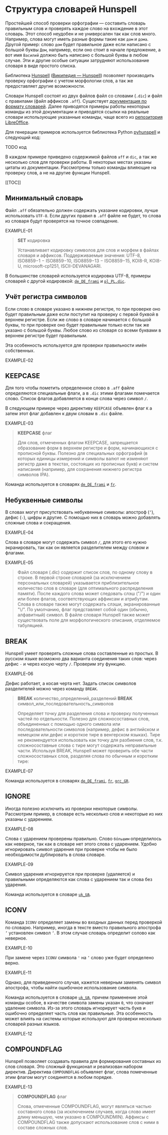 # Структура словарей Hunspell

Простейшей способ проверки орфографии — составить словарь правильным слов и проверять каждое слово на вхождение в этот словарь. Этот способ неудобен и не универсален так как слов много. Например, слова могут иметь разные формы такие как `дом` и `дома`. Другой пример: слово `дом` будет правильное даже если написано с большой буквы `Дом`, например, если оно стоит в начале предложение, а вот имя `Василий` должно быть написано с большой буквы в любом случае. Эти и другие особые ситуации затрудняют использование словаря в виде простого списка.

Библиотека [Hunspell](https://hunspell.github.io) ([Википедия — Hunspell](https://ru.wikipedia.org/wiki/Hunspell)) позволяет производить проверку орфографии с учетом морфологии слов, а так же предоставляет другие возможности.

Словари Hunspell состоят из двух файлов файл со словами (`.dic`) и файл с правилами (файл аффиксов `.aff`). Существует [документация по формату словарей](https://mozilla-russia.org/projects/dictionary/hunspell.html). Далее приводятся примеры работы некоторых команды из этой документации и приводятся ссылки на реальные словари использующие указанные команды, чаще всего из [репозитория LibreOffice](https://github.com/LibreOffice/dictionaries).

Для генерации примеров используется библиотека Python [pyhunspell](https://github.com/pyhunspell/pyhunspell) и следующий код:

TODO код

В каждом примере приведено содержимой файлов `aff` и `dic`, а так же несколько слов для проверки работы. В некоторых местах указаны цитаты из документации. Рассмотрены только команды влияющие на проверку слов, а не на другие функции Hunspell.

[[TOC]]

## Минимальный словарь

Файл `.aff` обязательно должен содержать указание кодировки, лучше использовать `UTF-8`. Если других правил в `.aff` файле не будет, то слова из словаря будут проверятся на точное совпадение.

EXAMPLE-01

> **SET** кодировка
> 
> Устанавливает кодировку символов для слов и морфем в файлах словаря и аффиксов. Поддерживаемые значения: UTF-8, ISO8859−1 − ISO8859−10, ISO8859−13 − ISO8859−15, KOI8-R, KOI8-U, microsoft-cp1251, ISCII-DEVANAGARI.

В большинстве словарей используется кодировка UTF-8, примеры словарей с другой кодировкой: [`de_DE_frami`](https://github.com/LibreOffice/dictionaries/tree/master/de) и [`pl_PL.dic`](https://github.com/LibreOffice/dictionaries/tree/master/pl_PL).

## Учёт регистра символов

Если слово в словаре указано в нижнем регистре, то при проверке оно будет правильным даже если поступит на проверку с первой буквой в верхнем регистре. Если же слово в словаре начинается с большой буквы, то при проверке оно будет правильным только если так же указано с большой буквы. Любое слово из словаря со всеми буквами в верхнем регистре будет правильным.

Эта особенность используется для проверки правильности имён собственных.

EXAMPLE-02

## KEEPCASE

Для того чтобы пометить определенное слово в `.aff` файле определяются специальные флаги, а в `.dic` этими флагами помечается слово. Список флагов добавляется в конце слова через символ `/`.

В следующем примере через директиву `KEEPCASE` объявлен флаг `K` а затем этот флаг добавлен к двум словам в `.dic` файле.

EXAMPLE-03

> **KEEPCASE** флаг
>
> Для слов, отмеченных флагом KEEPCASE, запрещается образование форм в верхнем регистре и форм, начинающихся с прописной буквы. Полезно для специальных орфографий (в которых единицы измерений и символы валют не изменяют регистр даже в текстах, состоящих из прописных букв) и систем написания (например, для сохранения нижнего регистра символов IPA).

Команда используется в словарях [`de_DE_frami`](https://github.com/LibreOffice/dictionaries/tree/master/de) и [`fr`](https://github.com/LibreOffice/dictionaries/tree/master/fr_FR).

## Небуквенные символы

В словах могут присутствовать небуквенные символы: апостроф (`’`), дефис (`-`), цифры и другие. С помощью них в словарь можно добавлять сложные слова и сокращения.

EXAMPLE-04

Слова в словаре могут содержать символ `/`, для этого его нужно экранировать, так как он является разделителем между словом и флагами.

EXAMPLE-05

> Файл словаря (.dic) содержит список слов, по одному слову в строке. В первой строке словарей (за исключением персональных словарей) указывается приблизительное количество слов в словаре (для оптимального распределения памяти). После каждого слова может следовать слэш ("/") и один или более флагов, соответствующих аффиксам и атрибутам. Слова в словаре также могут содержать слэши, экранированные "\\/". По умолчанию, флаг представляет собой один (обычно, алфавитный) символ. В файле словаря Hunspell также может существовать поле для морфологического описания, отделяемое табуляцией.

## BREAK

Hunspell умеет проверять сложные слова составленные из простых. В русском языке возможно два варианта соединения таких слов: через дефис `-` и через косую черту `/`. Проверим эту функцию.

EXAMPLE-06

Дефис работает, а косая черта нет. Задать список символов разделителей можно через команду `BREAK`.

> **BREAK** количество_определений_разделений
> **BREAK** символ_или_последовательность_символов
>
> Определяет точку для разделения слова и проверку полученных частей по отдельности. Полезно для сложносоставных слов, объединенных с помощью одного символа или последовательности символов (например, дефис в английском и немецком или дефис и короткое тире в венгерском языках). Тире не рекомендуется использовать как точку для разбиения слов, т.к. сложносоставные слова с тире могут содержать неправильные части. Используя BREAK, Hunspell может проверить обе части сложносоставных слов, разделяя слова по обычным и коротким тире:

EXAMPLE-07

Команда используется в словарях [`de_DE_frami`](https://github.com/LibreOffice/dictionaries/tree/master/de), [`fr`](https://github.com/LibreOffice/dictionaries/tree/master/fr_FR), [`grc_GR`](https://github.com/mrakia/hunspell-ancient-greek).

## IGNORE

Иногда полезно исключить из проверки некоторые символы. Рассмотрим пример, в словаре есть несколько слов и некоторые из них указаны с ударением.

EXAMPLE-08

Слова с ударением проверены правильно. Слово `бо́льшим` определилось как неверное, так как в словаре нет этого слова с ударением. Удобно игнорировать символ ударения при проверке чтобы не было необходимости дублировать в слова словаре.

EXAMPLE-09

Символ ударения игнорируется при проверке (удаляется) и правильными определяются как слова с ударением так и слова без ударения.

Команда используется в словаре [`uk_UA`](https://github.com/LibreOffice/dictionaries/tree/master/uk_UA).

## ICONV

Команда `ICONV` определяет замены во входных данных перед проверкой по словарю. Например, иногда в тексте вместо правильного апострофа `’` установлен символ `’`. В этом случае словарь определит солово как неверное.

EXAMPLE-10

При замене через `ICONV` символа `'` на `’` слово уже будет определено верно.

EXAMPLE-11

Однако, для приведенного случая, кажется неверным заменять символ апострофа, чтобы найти ошибочное использование символа.

Команда используется в словаре [`uk_UA`](https://github.com/LibreOffice/dictionaries/tree/master/uk_UA), причем применение этой команды особое, в качестве символа замены указан `0`, что означает удаление символа. Из-за этого словарь игнорирует часть букв и ошибочно определяет часть слов как правильные. Эта особенность может влиять на системы которые используют для проверки несколько словарей разных языков.

EXAMPLE-12

## COMPOUNDFLAG

Hunspell позволяет создавать правила для формирования составных из слов словаря. Это сложный функционал и реализован набором директив. Директива `COMPOUNDFLAG` объявляет флаг, слова помеченные этим флагом могут соединятся в любом порядке.

EXAMPLE-13

> **COMPOUNDFLAG** флаг
>
> Слова, отмеченные COMPOUNDFLAG, могут являться частью составного слова (за исключением случаев, когда слово имеет длину меньшую, чем указано в COMPOUNDMIN). Аффиксы с COMPOUNDFLAG также допускают использование слов с ними в составе сложных слов.
